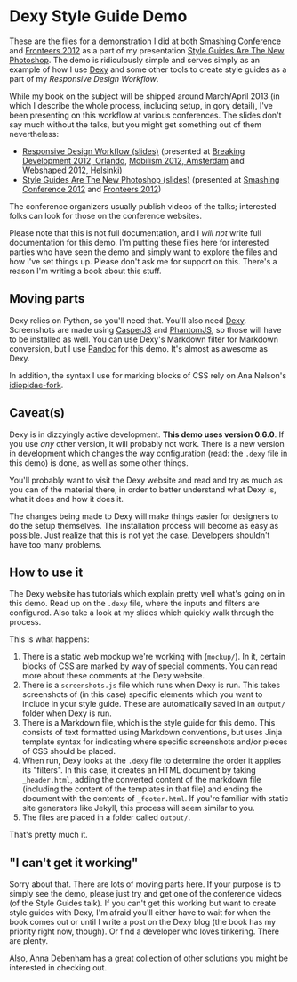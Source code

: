 # Dexy Style Guide Demo

These are the files for a demonstration I did at both [Smashing Conference](http://www.smashingconf.com) and [Fronteers 2012](http://fronteers.nl/congres/2012) as a part of my presentation [Style Guides Are The New Photoshop](https://speakerdeck.com/u/stephenhay/p/style-guides-are-the-new-photoshop-fronteers-2012). The demo is ridiculously simple and serves simply as an example of how I use [Dexy](http://dexy.it) and some other tools to create style guides as a part of my *Responsive Design Workflow*.

While my book on the subject will be shipped around March/April 2013 (in which I describe the whole process, including setup, in gory detail), I've been presenting on this workflow at various conferences. The slides don't say much without the talks, but you might get something out of them nevertheless:

- [Responsive Design Workflow (slides)](https://speakerdeck.com/u/stephenhay/p/responsive-design-workflow-mobilism-2012) (presented at [Breaking Development 2012, Orlando](http://bdconf.com/2012/orlando), [Mobilism 2012, Amsterdam](http://mobilism.nl/2012) and [Webshaped 2012, Helsinki](http://webshaped.fi/))
- [Style Guides Are The New Photoshop (slides)](https://speakerdeck.com/u/stephenhay/p/style-guides-are-the-new-photoshop-fronteers-2012) (presented at [Smashing Conference 2012](http://www.smashingconf.com) and [Fronteers 2012](http://fronteers.nl/congres/2012))

The conference organizers usually publish videos of the talks; interested folks can look for those on the conference websites.

Please note that this is not full documentation, and I *will not* write full documentation for this demo. I'm putting these files here for interested parties who have seen the demo and simply want to explore the files and how I've set things up. Please don't ask me for support on this. There's a reason I'm writing a book about this stuff.

## Moving parts

Dexy relies on Python, so you'll need that. You'll also need [Dexy](http://dexy.it). Screenshots are made using [CasperJS](http://casperjs.org/) and [PhantomJS](http://phantomjs.org/), so those will have to be installed as well. You can use Dexy's Markdown filter for Markdown conversion, but I use [Pandoc](http://johnmacfarlane.net/pandoc/) for this demo. It's almost as awesome as Dexy.

In addition, the syntax I use for marking blocks of CSS rely on Ana Nelson's [idiopidae-fork](https://bitbucket.org/ananelson/idiopidae-fork).

## Caveat(s)

Dexy is in dizzyingly active development. **This demo uses version 0.6.0**. If you use *any* other version, it will probably not work. There is a new version in development which changes the way configuration (read: the `.dexy` file in this demo) is done, as well as some other things.

You'll probably want to visit the Dexy website and read and try as much as you can of the material there, in order to better understand what Dexy is, what it does and how it does it.

The changes being made to Dexy will make things easier for designers to do the setup themselves. The installation process will become as easy as possible. Just realize that this is not yet the case. Developers shouldn't have too many problems.

## How to use it

The Dexy website has tutorials which explain pretty well what's going on in this demo. Read up on the `.dexy` file, where the inputs and filters are configured. Also take a look at my slides which quickly walk through the process. 

This is what happens:

1. There is a static web mockup we're working with (`mockup/`). In it, certain blocks of CSS are marked by way of special comments. You can read more about these comments at the Dexy website.
2. There is a `screenshots.js` file which runs when Dexy is run. This takes screenshots of (in this case) specific elements which you want to include in your style guide. These are automatically saved in an `output/` folder when Dexy is run.
3. There is a Markdown file, which is the style guide for this demo. This consists of text formatted using Markdown conventions, but uses Jinja template syntax for indicating where specific screenshots and/or pieces of CSS should be placed.
4. When run, Dexy looks at the `.dexy` file to determine the order it applies its "filters". In this case, it creates an HTML document by taking `_header.html`, adding the converted content of the markdown file (including the content of the templates in that file) and ending the document with the contents of `_footer.html`. If you're familiar with static site generators like Jekyll, this process will seem similar to you.
5. The files are placed in a folder called `output/`.

That's pretty much it.

## "I can't get it working"

Sorry about that. There are lots of moving parts here. If your purpose is to simply see the demo, please just try and get one of the conference videos (of the Style Guides talk). If you can't get this working but want to create style guides with Dexy, I'm afraid you'll either have to wait for when the book comes out or until I write a post on the Dexy blog (the book has my priority right now, though). Or find a developer who loves tinkering. There are plenty.

Also, Anna Debenham has a [great collection](http://gim.ie/fZyK) of other solutions you might be interested in checking out.
